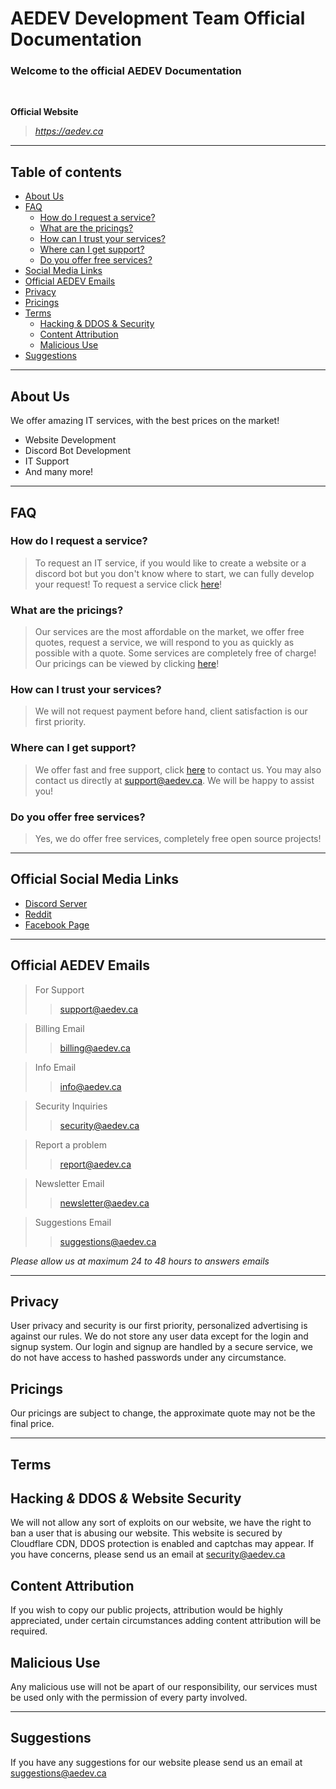 # AEDEV Development Team Official Documentation
### Welcome to the official AEDEV Documentation

&nbsp; 

**Official Website**
> *https://aedev.ca*

* * *
## Table of contents
- [About Us](https://github.com/AntoineDeveloper/aedev-docs#about-us)
- [FAQ](https://github.com/AntoineDeveloper/aedev-docs#faq)
    - [How do I request a service?](https://github.com/AntoineDeveloper/aedev-docs#how-do-i-request-a-service)
    - [What are the pricings?](https://github.com/AntoineDeveloper/aedev-docs#what-are-the-pricings)
    - [How can I trust your services?](https://github.com/AntoineDeveloper/aedev-docs#how-can-i-trust-your-services)
    - [Where can I get support?](https://github.com/AntoineDeveloper/aedev-docs#where-can-i-get-support)
    - [Do you offer free services?](https://github.com/AntoineDeveloper/aedev-docs#do-you-offer-free-services)
- [Social Media Links](https://github.com/AntoineDeveloper/aedev-docs#official-social-media-links)
- [Official AEDEV Emails](https://github.com/AntoineDeveloper/aedev-docs#official-aedev-emails)
- [Privacy](https://github.com/AntoineDeveloper/aedev-docs#privacy)
- [Pricings](https://github.com/AntoineDeveloper/aedev-docs#pricings)
- [Terms](https://github.com/AntoineDeveloper/aedev-docs#terms)
    - [Hacking & DDOS & Security](https://github.com/AntoineDeveloper/aedev-docs#hacking--ddos--website-security)
    - [Content Attribution](https://github.com/AntoineDeveloper/aedev-docs#content-attribution)
    - [Malicious Use](https://github.com/AntoineDeveloper/aedev-docs#malicious-use)
- [Suggestions](https://github.com/AntoineDeveloper/aedev-docs#suggestions)

* * *

## About Us
We offer amazing IT services, with the best prices on the market!
- Website Development
- Discord Bot Development
- IT Support
- And many more!  
  
* * *
## FAQ
### How do I request a service?
>To request an IT service, if you would like to create a website or a discord bot but you don't know where to start, we can fully develop your request! To request a service click [here](https://service.aedev.ca)!
### What are the pricings?
>Our services are the most affordable on the market, we offer free quotes, request a service, we will respond to you as quickly as possible with a quote. Some services are completely free of charge! Our pricings can be viewed by clicking [here](https://aedev.ca/pricing)!
### How can I trust your services?
>We will not request payment before hand, client satisfaction is our first priority.
### Where can I get support?
>We offer fast and free support, click [here](https://support.aedev.ca) to contact us. You may also contact us directly at support@aedev.ca. We will be happy to assist you!
### Do you offer free services?
>Yes, we do offer free services, completely free open source projects!

* * *

## Official Social Media Links
- [Discord Server](https://discord.aedev.ca)
- [Reddit](https://www.reddit.com/r/AEDEV/)
- [Facebook Page](https://www.facebook.com/AEDEV-Development-Team-101402286105522)

* * *

## Official AEDEV Emails
> For Support
>> support@aedev.ca  

> Billing Email
>> billing@aedev.ca

> Info Email
>> info@aedev.ca

> Security Inquiries
>> security@aedev.ca

> Report a problem
>> report@aedev.ca

> Newsletter Email
>> newsletter@aedev.ca

> Suggestions Email
>> suggestions@aedev.ca

*Please allow us at maximum 24 to 48 hours to answers emails*

* * *

## Privacy
User privacy and security is our first priority, personalized advertising is against our rules. We do not store any user data except for the login and signup system. Our login and signup are handled by a secure service, we do not have access to hashed passwords under any circumstance.

## Pricings
Our pricings are subject to change, the approximate quote may not be the final price.

* * *
## **Terms**
## Hacking *&* DDOS *&* Website Security
We will not allow any sort of exploits on our website, we have the right to ban a user that is abusing our website. This website is secured by Cloudflare CDN, DDOS protection is enabled and captchas may appear. If you have concerns, please send us an email at security@aedev.ca

## Content Attribution
If you wish to copy our public projects, attribution would be highly appreciated, under certain circumstances adding content attribution will be required.

## Malicious Use
Any malicious use will not be apart of our responsibility, our services must be used only with the permission of every party involved.

* * *

## Suggestions
If you have any suggestions for our website please send us an email at  
suggestions@aedev.ca